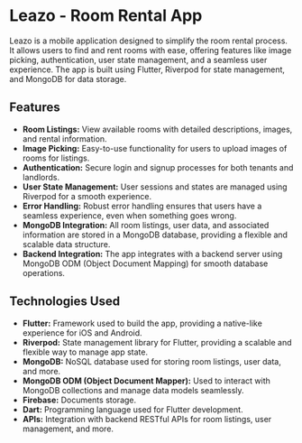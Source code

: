 # Leazo - Room Rental App

Leazo is a mobile application designed to simplify the room rental process. It allows users to find and rent rooms with ease, offering features like image picking, authentication, user state management, and a seamless user experience. The app is built using Flutter, Riverpod for state management, and MongoDB for data storage.

## Features

- **Room Listings:** View available rooms with detailed descriptions, images, and rental information.
- **Image Picking:** Easy-to-use functionality for users to upload images of rooms for listings.
- **Authentication:** Secure login and signup processes for both tenants and landlords.
- **User State Management:** User sessions and states are managed using Riverpod for a smooth experience.
- **Error Handling:** Robust error handling ensures that users have a seamless experience, even when something goes wrong.
- **MongoDB Integration:** All room listings, user data, and associated information are stored in a MongoDB database, providing a flexible and scalable data structure.
- **Backend Integration:** The app integrates with a backend server using MongoDB ODM (Object Document Mapping) for smooth database operations.

## Technologies Used

- **Flutter:** Framework used to build the app, providing a native-like experience for iOS and Android.
- **Riverpod:** State management library for Flutter, providing a scalable and flexible way to manage app state.
- **MongoDB:** NoSQL database used for storing room listings, user data, and more.
- **MongoDB ODM (Object Document Mapper):** Used to interact with MongoDB collections and manage data models seamlessly.
- **Firebase:** Documents storage.
- **Dart:** Programming language used for Flutter development.
- **APIs:** Integration with backend RESTful APIs for room listings, user management, and more.
